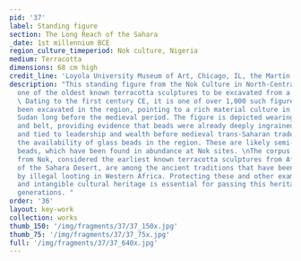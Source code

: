 ```yaml
---
pid: '37'
label: Standing figure
section: The Long Reach of the Sahara
_date: 1st millennium BCE
region_culture_timeperiod: Nok culture, Nigeria
medium: Terracotta
dimensions: 68 cm high
credit_line: 'Loyola University Museum of Art, Chicago, IL, the Martin D’Arcy, S.J., Collection, gift of D.F. Rowe, S.J., in memory of Mrs. Mary Flannery, 1976:01. Photograph by Clare Britt'
description: "This standing figure from the Nok Culture in North-Central Nigeria is
  one of the oldest known terracotta sculptures to be excavated from a site in Africa.
  \ Dating to the first century CE, it is one of over 1,000 such figures that have
  been excavated in the region, pointing to a rich material culture in the Central
  Sudan long before the medieval period. The figure is depicted wearing a beaded necklace
  and belt, providing evidence that beads were already deeply ingrained culturally
  and tied to leadership and wealth before medieval trans-Saharan trade increased
  the availability of glass beads in the region. These are likely semi-precious stone
  beads, which have been found in abundance at Nok sites. \nThe corpus of sculptures
  from Nok, considered the earliest known terracotta sculptures from Africa south
  of the Sahara Desert, are among the ancient traditions that have been threatened
  by illegal looting in Western Africa. Protecting these and other examples of tangible
  and intangible cultural heritage is essential for passing this heritage on to future
  generations. "
order: '36'
layout: key-work
collection: works
thumb_150: '/img/fragments/37/37_150x.jpg'
thumb_75: '/img/fragments/37/37_75x.jpg'
full: '/img/fragments/37/37_640x.jpg'
---
```

